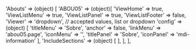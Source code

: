 <!-- IDEAL CONFIGURATION FOR THE MODEL -->

'Abouts' => (object) [
    'ABOU05' => (object)[
        'ViewHome' => true,
        'ViewListMenu' => true,
        'ViewListPanel' => true,
        'ViewListFooter' => false,
        'Viewer' => 'dropdown', // accepted values, list or dropdown
            'config' => (object) [
            'titleMenu' => 'Sobre',
            'anchor' => false,
            'linkMenu' => 'abou05.page',
            'iconMenu' => '',
            'titlePanel' => 'Sobre',
            'iconPanel' => 'mdi-information'
            ],
        'IncludeSections' => (object) [
        ],
    ],
],
